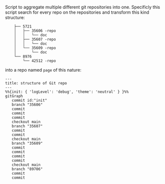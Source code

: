 Script to aggregate multiple different git repositories into one.
Specificly this script search for every repo on the repositories and transform this kind structure:
```
    ├── 5721
    │   ├── 35606 -repo
    │   │   └── doc
    │   ├── 35607 -repo
    │   │   └── doc
    │   └── 35609 -repo
    │       └── doc
    └── 8976
        └── 42512 -repo
```


into a repo named `page` of this nature:
```mermaid
---
title: structure of Git repo
---
%%{init: { 'logLevel': 'debug', 'theme': 'neutral' } }%%
gitGraph
   commit id:"init"
   branch "35606"
   commit
   commit
   commit
   checkout main
   branch "35607"
   commit
   commit
   checkout main
   branch "35609"
   commit
   commit
   commit
   commit
   checkout main
   branch "89706"
   commit
   commit
```

